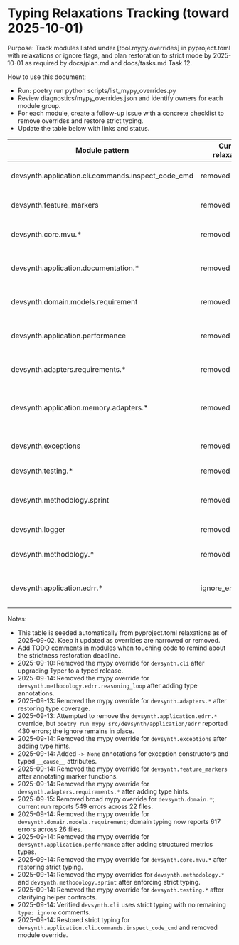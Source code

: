 # Typing Relaxations Tracking (toward 2025-10-01)

Purpose: Track modules listed under [tool.mypy.overrides] in pyproject.toml with relaxations or ignore flags, and plan restoration to strict mode by 2025-10-01 as required by docs/plan.md and docs/tasks.md Task 12.

How to use this document:
- Run: poetry run python scripts/list_mypy_overrides.py
- Review diagnostics/mypy_overrides.json and identify owners for each module group.
- For each module, create a follow-up issue with a concrete checklist to remove overrides and restore strict typing.
- Update the table below with links and status.

| Module pattern | Current relaxations | Owner | Issue link | Target date | Status |
|---|---|---|---|---|---|
| devsynth.application.cli.commands.inspect_code_cmd | removed | TBD | [restore-strict-typing-inspect-code-cmd.md](restore-strict-typing-inspect-code-cmd.md) | 2025-10-01 | closed |
| devsynth.feature_markers | removed | TBD | [restore-strict-typing-feature-markers.md](restore-strict-typing-feature-markers.md) | 2025-10-01 | closed |
| devsynth.core.mvu.* | removed | TBD | [restore-strict-typing-core-mvu.md](restore-strict-typing-core-mvu.md) | 2025-10-01 | closed |
| devsynth.application.documentation.* | removed | TBD | [restore-strict-typing-application-documentation.md](restore-strict-typing-application-documentation.md) | 2025-10-01 | closed |
| devsynth.domain.models.requirement | removed | TBD | [restore-strict-typing-domain.md](restore-strict-typing-domain.md) | 2025-10-01 | closed |
| devsynth.application.performance | removed | TBD | [restore-strict-typing-application-performance.md](restore-strict-typing-application-performance.md) | 2025-10-01 | closed |
| devsynth.adapters.requirements.* | removed | TBD | [restore-strict-typing-adapters-requirements.md](restore-strict-typing-adapters-requirements.md) | 2025-10-01 | closed |
| devsynth.application.memory.adapters.* | removed | TBD | [restore-strict-typing-application-memory-adapters.md](restore-strict-typing-application-memory-adapters.md) | 2025-10-01 | closed |
| devsynth.exceptions | removed | TBD | [restore-strict-typing-exceptions.md](restore-strict-typing-exceptions.md) | 2025-10-01 | closed |
| devsynth.testing.* | removed | TBD | [restore-strict-typing-testing.md](restore-strict-typing-testing.md) | 2025-10-01 | closed |
| devsynth.methodology.sprint | removed | TBD | [restore-strict-typing-methodology-sprint.md](restore-strict-typing-methodology-sprint.md) | 2025-10-01 | closed |
| devsynth.logger | removed | TBD | [restore-strict-typing-logger.md](restore-strict-typing-logger.md) | 2025-10-01 | closed |
| devsynth.methodology.* | removed | TBD | [restore-strict-typing-methodology.md](restore-strict-typing-methodology.md) | 2025-10-01 | closed |
| devsynth.application.edrr.* | ignore_errors=true | TBD | [restore-strict-typing-application-edrr.md](restore-strict-typing-application-edrr.md) | 2025-10-01 | open |

Notes:
- This table is seeded automatically from pyproject.toml relaxations as of 2025-09-02. Keep it updated as overrides are narrowed or removed.
- Add TODO comments in modules when touching code to remind about the strictness restoration deadline.
- 2025-09-10: Removed the mypy override for `devsynth.cli` after upgrading Typer to a typed release.
- 2025-09-14: Removed the mypy override for `devsynth.methodology.edrr.reasoning_loop` after adding type annotations.
- 2025-09-13: Removed the mypy override for `devsynth.adapters.*` after restoring type coverage.
- 2025-09-13: Attempted to remove the `devsynth.application.edrr.*` override, but `poetry run mypy src/devsynth/application/edrr`
  reported 430 errors; the ignore remains in place.
- 2025-09-14: Removed the mypy override for `devsynth.exceptions` after adding type hints.
- 2025-09-14: Added `-> None` annotations for exception constructors and typed `__cause__` attributes.
- 2025-09-14: Removed the mypy override for `devsynth.feature_markers` after annotating marker functions.
- 2025-09-14: Removed the mypy override for `devsynth.adapters.requirements.*` after adding type hints.
- 2025-09-15: Removed broad mypy override for `devsynth.domain.*`; current run reports 549 errors across 22 files.
- 2025-09-14: Removed the mypy override for `devsynth.domain.models.requirement`; domain typing now reports 617 errors across 26 files.
- 2025-09-14: Removed the mypy override for `devsynth.application.performance` after adding structured metrics types.
- 2025-09-14: Removed the mypy override for `devsynth.core.mvu.*` after restoring strict typing.
- 2025-09-14: Removed the mypy overrides for `devsynth.methodology.*` and `devsynth.methodology.sprint` after enforcing strict typing.
- 2025-09-14: Removed the mypy override for `devsynth.testing.*` after clarifying helper contracts.
- 2025-09-14: Verified `devsynth.cli` uses strict typing with no remaining `type: ignore` comments.
- 2025-09-14: Restored strict typing for `devsynth.application.cli.commands.inspect_code_cmd` and removed module override.
